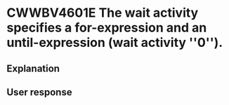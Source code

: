 # CWWBV4601E The wait activity specifies a for-expression and an until-expression (wait activity ''0'').

## Explanation

## User response